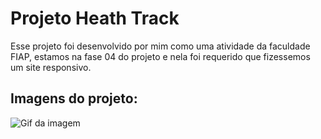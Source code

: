 # Projeto Heath Track

Esse projeto foi desenvolvido por mim como uma atividade da faculdade FIAP, estamos na fase 04 do projeto 
e nela foi requerido que fizessemos um site responsivo.

## Imagens do projeto:

 ![Gif da imagem](./assets/git/gif.gif)